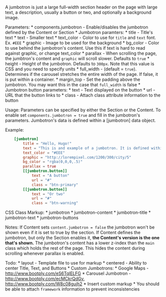 
A jumbotron is just a large full-width section header on the page with large
	text, a description, usually a button or two, and optionally a background
	image.

Parameters:
	* components.jumbotron - Enable/disables the jumbotron defined by the Content or Section
	* Jumbotron paramters:
		* title - Title's text
		* text - Smaller text 
		* text_color - Color to use for `title` and `text` font. Ex. `#EEE`
		* graphic - Image to be used for the background
		* bg_color - Color to use behind the jumbotron's content.
				Use this if text is hard to read against graphic, or change text_color
		* parallax - When scrolling the page, the jumbtron's content and
				`graphic` will scroll slower. Defaults to `true`
		* height - Height of the jumbotron. Defaults to `300px`.
				Note that this value is CSS and you need to specify units
		* full_width - (default = `true`). Determines if the carousel stretches
				the entire width of the page. If false, it is put within a container.
		* margin_top - Set the padding above the jumbotron.
				You may want this in the case that `full_width` is false
	* Jumbotron button parameters:
		* text - Text displayed on the button
		* url - URL that the button links to
		* class - Attach class attribute information to the button

Usage:
	Parameters can be specified by either the Section or the Content.
	To enable set `components.jumbotron = true` and fill in the jumbotron's parameters.
	Jumbotron's data is defined within a [jumbotron] data object.
	
Example:
```toml
	[jumbotron]
		title = "Hello, Hugo!"
		text = "This is and example of a jumbotron. It is defined within the content's front matter"
		text_color = "#EEE"
		graphic = "http://lorempixel.com/1200/300/city/5"
		bg_color = "rgba(0,0,0,.5)"
		parallax = true
		[[jumbotron.button]]
			text = "A button"
			url = "#"
			class = "btn-primary"
		[[jumbotron.button]]
			text = "Or two"
			url = "#"
			class = "btn-warning"
```

CSS Class Markup:
	* jumbotron
	* jumbotron-content
	* jumbotron-title
	* jumbotron-text
	* jumbotron-buttons

Notes:
	If Content sets `content.jumbotron = false` the jumbotron won't be shown
		even if it is set to true by the section.
	If Content defines the jumbotron, but only the Section enables it,
		**the Content's version is the one that's shown.**
	The jumbotron's content has a lower z-index than the `main` class which
		holds the rest of the page.
		This hides the content during scrolling whenever parallax is enabled.

Todo:
	* layout - Template file to use for markup
	* centered - Ability to center Title, Text, and Buttons
	* Custom Jumbotrons:
		* Google Maps - http://www.bootply.com/eS6TqlELFG
		* Carousel Jumbotron - http://www.bootply.com/ecMCkrQdGv, http://www.bootply.com/W8c08gujh2
	* Insert custom markup
		* You should be able to attach `framework` information to prevent inconsistencies


